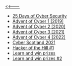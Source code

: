 [<<---](../README.md)

* [25 Days of Cyber Security](https://tryhackme.com/room/learncyberin25days)
* [Advent of Cyber 1 [2019]](https://tryhackme.com/room/25daysofchristmas)
* [Advent of Cyber 2 [2020]](https://tryhackme.com/room/adventofcyber2)
* [Advent of Cyber 3 [2021]](https://tryhackme.com/room/adventofcyber3)
* [Advent of Cyber 4 [2022]](https://tryhackme.com/room/adventofcyber4)
* [Cyber Scotland 2021](https://tryhackme.com/room/cyberweek2021)
* [Hacker of the Hill #1](https://tryhackme.com/room/hackerofthehill)
* [Learn and win prizes](https://tryhackme.com/room/tickets1)
* [Learn and win prizes #2](https://tryhackme.com/room/tickets2)
